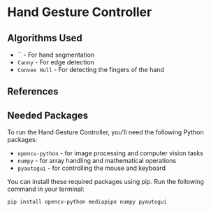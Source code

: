 # Hand Gesture Controller

## Algorithms Used
- `` - For hand segmentation
- `Canny` - For edge detection
- `Convex Hull` - For detecting the fingers of the hand

## References


## Needed Packages

To run the Hand Gesture Controller, you'll need the following Python packages:

- `opencv-python` - for image processing and computer vision tasks
- `numpy` - for array handling and mathematical operations
- `pyautogui` - for controlling the mouse and keyboard

You can install these required packages using pip. Run the following command in your terminal:

```bash
pip install opencv-python mediapipe numpy pyautogui